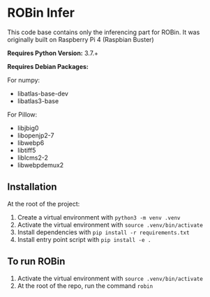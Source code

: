 # ROBin Infer

This code base contains only the inferencing part for ROBin. It was originally built on Raspberry Pi 4 (Raspbian Buster)

**Requires Python Version:** 3.7.+

**Requires Debian Packages:**

For numpy:
- libatlas-base-dev
- libatlas3-base

For Pillow:
- libjbig0
- libopenjp2-7
- libwebp6
- libtiff5
- liblcms2-2
- libwebpdemux2

## Installation
At the root of the project:
1. Create a virtual environment with `python3 -m venv .venv`
2. Activate the virtual environment with `source .venv/bin/activate`
3. Install dependencies with `pip install -r requirements.txt`
4. Install entry point script with `pip install -e .`

## To run ROBin
1. Activate the virtual environment with `source .venv/bin/activate`
2. At the root of the repo, run the command `robin`